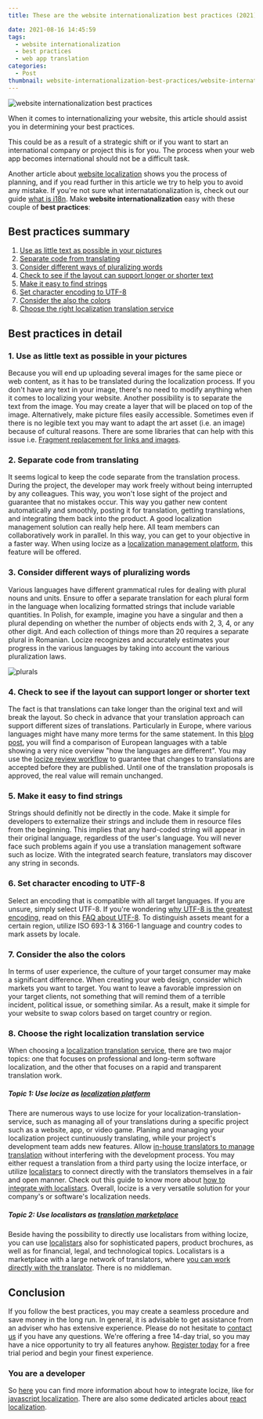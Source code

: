 ```yaml
---
title: These are the website internationalization best practices (2021)

date: 2021-08-16 14:45:59
tags:
  - website internationalization
  - best practices
  - web app translation
categories:
  - Post
thumbnail: website-internationalization-best-practices/website-internationalization-best-practices.webp
---
```


![website internationalization best practices](website-internationalization-best-practices.webp "website internationalization best practices")


When it comes to internationalizing your website, this article should assist you in determining your best practices. 

This could be as a result of a strategic shift or if you want to start an international company or project this is for you. The process when your web app becomes international should not be a difficult task. 

Another article about <a href="/blog/website-localization/" title="website localization">website localization</a> shows you the process of planning, and if you read further in this article we try to help you to avoid any mistake. If you're not sure what internatationalization is, check out our guide <a href="/blog/what-is-i18n/" title="what is i18n">what is i18n</a>. Make **website internationalization** easy with these couple of **best practices**:

## Best practices summary
  1. [Use as little text as possible in your pictures](#little-text)
  2. [Separate code from translating](#separate)
  3. [Consider different ways of pluralizing words](#plural)
  4. [Check to see if the layout can support longer or shorter text](#layout)
  5. [Make it easy to find strings](#find)
  6. [Set character encoding to UTF-8](#encoding)
  7. [Consider the also the colors](#colors)
  8. [Choose the right localization translation service](#service)


## Best practices in detail

### 1. Use as little text as possible in your pictures <a name="little-text"></a>
Because you will end up uploading several images for the same piece or web content, as it has to be translated during the localization process. If you don't have any text in your image, there's no need to modify anything when it comes to localizing your website. Another possibility is to separate the text from the image. You may create a layer that will be placed on top of the image. Alternatively, make picture files easily accessible.
Sometimes even if there is no legible text you may want to adapt the art asset (i.e. an image) because of cultural reasons. There are some libraries that can help with this issue i.e. [Fragment replacement for links and images](https://github.com/i18next/i18nextify#fragment-replacement-for-links-and-images).

### 2. Separate code from translating <a name="separate"></a>
It seems logical to keep the code separate from the translation process. During the project, the developer may work freely without being interrupted by any colleagues. This way, you won't lose sight of the project and guarantee that no mistakes occur. This way you gather new content automatically and smoothly, posting it for translation, getting translations, and integrating them back into the product.
A good localization management solution can really help here. All team members can collaboratively work in parallel. In this way, you can get to your objective in a faster way.
When using locize as a <a href="https://locize.com/" title="localization management platform">localization management platform</a>, this feature will be offered.

### 3. Consider different ways of pluralizing words <a name="plural"></a>
Various languages have different grammatical rules for dealing with plural nouns and units. Ensure to offer a separate translation for each plural form in the language when localizing formatted strings that include variable quantities. In Polish, for example, imagine you have a singular and then a plural depending on whether the number of objects ends with 2, 3, 4, or any other digit. And each collection of things more than 20 requires a separate plural in Romanian. Locize recognizes and accurately estimates your progress in the various languages by taking into account the various pluralization laws.

![plurals](locize_plurals.webp "plurals")

### 4. Check to see if the layout can support longer or shorter text <a name="layout"></a>
The fact is that translations can take longer than the original text and will break the layout. So check in advance that your translation approach can support different sizes of translations. Particularly in Europe, where various languages might have many more terms for the same statement. In this <a href="https://www.inter-contact.de/en/blog/text-length-languages?dt=1629440931092" title="blog post">blog post</a>, you will find a comparison of European languages with a table showing a very nice overview "how the languages are different". You may use the <a href="https://docs.locize.com/whats-inside/review-workflow" title="locize review workflow">locize review workflow</a> to guarantee that changes to translations are accepted before they are published. Until one of the translation proposals is approved, the real value will remain unchanged.

### 5. Make it easy to find strings <a name="find"></a>
Strings should definitly not be directly in the code. Make it simple for developers to externalize their strings and include them in resource files from the beginning. This implies that any hard-coded string will appear in their original language, regardless of the user's language. You will never face such problems again if you use a translation management software such as locize. With the integrated search feature, translators may discover any string in seconds.

### 6. Set character encoding to UTF-8 <a name="encoding"></a>
Select an encoding that is compatible with all target languages. If you are unsure, simply select UTF-8. If you're wondering [why UTF-8 is the greatest encoding](../is-your-software-ready-for-localization/#encoding), read on this <a href="https://www.w3.org/International/questions/qa-choosing-encodings.en" title="FAQ about UTF-8">FAQ about UTF-8</a>. To distinguish assets meant for a certain region, utilize ISO 693-1 & 3166-1 language and country codes to mark assets by locale.

### 7. Consider the also the colors <a name="colors"></a>
In terms of user experience, the culture of your target consumer may make a significant difference. When creating your web design, consider which markets you want to target. You want to leave a favorable impression on your target clients, not something that will remind them of a terrible incident, political issue, or something similar. As a result, make it simple for your website to swap colors based on target country or region.

### 8. Choose the right localization translation service <a name="service"></a>
When choosing a <a href="https://locize.com/services.html" title="localization translation service">localization translation service</a>, there are two major topics: one that focuses on professional and long-term software localization, and the other that focuses on a rapid and transparent translation work.

##### Topic 1: Use locize as <a href="https://locize.com" title="localization platform">localization platform</a>
There are numerous ways to use locize for your localization-translation-service, such as managing all of your translations during a specific project such as a website, app, or video game. Planing and managing your localization project cuntinuously translating, while your project's development team adds new features. Allow [in-house translators to manage translation](https://docs.locize.com/guides-tips-and-tricks/working-with-translators) without interfering with the development process. You may either request a translation from a third party using the locize interface, or utilize [localistars](https://localistars.com) to connect directly with the translators themselves in a fair and open manner. Check out this guide to know more about <a href="https://docs.locize.com/guides-tips-and-tricks/working-with-translators/localistars" title="how to integrate with localistars">how to integrate with localistars</a>. Overall, locize is a very versatile solution for your company's or software's localization needs.

##### Topic 2: Use localistars as <a href="https://localistars.com" title="translation marketplace">translation marketplace</a>
Beside having the possibility to directly use localistars from withing locize, you can use [localistars](https://localistars.com) also for sophisticated papers, product brochures, as well as for financial, legal, and technological topics. Localistars is a marketplace with a large network of translators, where [you can work directly with the translator](https://localistars.com/translator). There is no middleman.

## Conclusion
If you follow the best practices, you may create a seamless procedure and save money in the long run. In general, it is advisable to get assistance from an adviser who has extensive experience. Please do not hesitate to [contact us](mailto:support@locize.com) if you have any questions. 
We're offering a free 14-day trial, so you may have a nice opportunity to try all features anyhow. <a href="https://www.locize.app/register" title="Register today">Register today</a> for a free trial period and begin your finest experience. 

### You are a developer
So [here](https://docs.locize.com/integration/instrumenting-your-code) you can find more information about how to integrate locize, like for <a href="https://locize.com/javascript-localization.html" title="javascript localization">javascript localization</a>. There are also some dedicated articles about <a href="../react-i18next/" title="react localization">react localization</a>.
